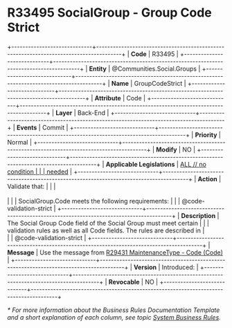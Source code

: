 ﻿---
erp.type: business-rule
erp.entity: Communities.Social.Groups
---

# R33495 SocialGroup - Group Code Strict
+-----------------------------+---------------------------------------------------------------------------------------+
| **Code**                    | R33495                                                                                |
+-----------------------------+---------------------------------------------------------------------------------------+
| **Entity**                  | @Communities.Social.Groups                                                            |
+-----------------------------+---------------------------------------------------------------------------------------+
| **Name**                    | GroupCodeStrict                                                                       |
+-----------------------------+---------------------------------------------------------------------------------------+
| **Attribute**               | Code                                                                                  |
+-----------------------------+---------------------------------------------------------------------------------------+
| **Layer**                   | Back-End                                                                              |
+-----------------------------+---------------------------------------------------------------------------------------+
| **Events**                  | Commit                                                                                |
+-----------------------------+---------------------------------------------------------------------------------------+
| **Priority**                | Normal                                                                                |
+-----------------------------+---------------------------------------------------------------------------------------+
| **Modify**                  | NO                                                                                    |
+-----------------------------+---------------------------------------------------------------------------------------+
| **Applicable Legislations** | [ALL // no condition                                                                  |
|                             | needed](xref:applicable-legislations)                                                 |
+-----------------------------+---------------------------------------------------------------------------------------+
| **Action**                  | Validate that:                                                                        |
|                             | <br/><br/>                                                                            |
|                             | SocialGroup.Code meets the following requirements:                                    |
|                             | @code-validation-strict                                                               |
+-----------------------------+---------------------------------------------------------------------------------------+
| **Description**             | The Social Group Code field of the Social Group must meet certain                     |
|                             | validation rules as well as all Code fields. The rules are described in               |   
|                             | @code-validation-strict                                                               |
+-----------------------------+---------------------------------------------------------------------------------------+
| **Message**                 | Use the message from [R29431 MaintenanceType - Code (Code)](R29431.md)                |
+-----------------------------+---------------------------------------------------------------------------------------+
| **Version**                 | Introduced:                                                                           |
+-----------------------------+---------------------------------------------------------------------------------------+
| **Revocable**               | NO                                                                                    |
+-----------------------------+---------------------------------------------------------------------------------------+

*\* For more information about the Business Rules Documentation Template and a short explanation of each column, see
topic [System Business Rules](../templates/template-description-system-business-rules.md).*
